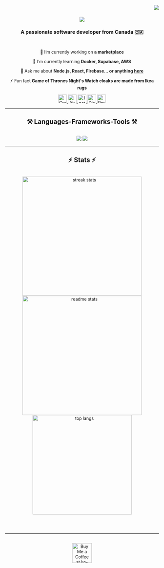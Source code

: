 <img align="right" src="https://visitor-badge.laobi.icu/badge?page_id=Chronosduck.Chronosduck" />

<h1 align="center">
    <img src="https://readme-typing-svg.herokuapp.com/?font=Righteous&size=35&center=true&vCenter=true&width=500&height=70&duration=4000&lines=Hello+Folks!+👋;+I'm+RondoPuffin!;" />
</h1>

<h3 align="center">A passionate software developer from Canada 🇨🇦</h3>

<br/>

<div align="center">
 
 🔭 I’m currently working on **a marketplace**
 
 🌱 I’m currently learning **Docker, Supabase, AWS**

💬 Ask me about **Node.js, React, Firebase... or anything [here](https://github.com/salesp07/salesp07/issues)**

⚡ Fun fact **Game of Thrones Night's Watch cloaks are made from Ikea rugs**

 </div>
 
<div align="center"> 
  <!-- Gmail -->
  <a href="mailto:dachronosduck@gmail.com">
    <img 
      src="https://img.shields.io/badge/Gmail-333333?style=for-the-badge&logo=gmail&logoColor=red" 
      alt="Gmail" 
      height="28"
    />
  </a>

  <!-- YouTube -->
  <a href="YOUR_YOUTUBE_LINK_HERE">
    <img 
      src="https://img.shields.io/static/v1?message=YouTube&logo=youtube&label=&color=FF0000&logoColor=white&style=for-the-badge" 
      alt="YouTube" 
      height="28"
    />
  </a>

  <!-- Instagram -->
  <a href="YOUR_INSTAGRAM_LINK_HERE">
    <img 
      src="https://img.shields.io/static/v1?message=Instagram&logo=instagram&label=&color=E4405F&logoColor=white&style=for-the-badge" 
      alt="Instagram" 
      height="28"
    />
  </a>

  <!-- Discord -->
  <a href="YOUR_DISCORD_INVITE_LINK_HERE">
    <img 
      src="https://img.shields.io/static/v1?message=Discord&logo=discord&label=&color=7289DA&logoColor=white&style=for-the-badge" 
      alt="Discord" 
      height="28"
    />
  </a>

  <!-- Portfolio -->
  <a href="https://salesp07.github.io" target="_blank">
    <img 
      src="https://img.shields.io/badge/Portfolio-FF5722?style=for-the-badge&logo=todoist&logoColor=white" 
      alt="Portfolio"
      height="28"
    />
  </a>
</div>

 <hr/>
 
<h2 align="center">⚒️ Languages-Frameworks-Tools ⚒️</h2>
<br/>
<div align="center">
    <img src="https://skillicons.dev/icons?i=react,bootstrap,mui,html,css,vscode,github,figma,tailwind,git,r" />
    <img src="https://skillicons.dev/icons?i=nodejs,python,javascript,typescript,express,firebase,mongodb,c,java,nextjs,mysql,flask" /><br>
</div>

 <hr/>

<h2 align="center">⚡ Stats ⚡</h2>
<br>
<div align=center>
  <img width=390 src="https://github-readme-streak-stats-salesp07.vercel.app/?user=salesp07&count_private=true&theme=react&border_radius=10" alt="streak stats"/>
  <img width=390 src="https://github-readme-stats-salesp07.vercel.app/api?username=salesp07&count_private=true&show_icons=true&theme=react&rank_icon=github&border_radius=10" alt="readme stats" />
  <br/>
  <img width=325 align="center" src="https://github-readme-stats-salesp07.vercel.app/api/top-langs/?username=salesp07&hide=HTML&langs_count=8&layout=compact&theme=react&border_radius=10&size_weight=0.5&count_weight=0.5&exclude_repo=github-readme-stats" alt="top langs" />
</div>

<br/><br/>

<hr/>

<br/>

<div align="center">
<a href='https://ko-fi.com/V7V4RAK9C' target='_blank'><img height='64' style='border:0px;height:64px;' src='https://storage.ko-fi.com/cdn/kofi1.png?v=3' border='0' alt='Buy Me a Coffee at ko-fi.com' /></a>
</div>

<br/>

###
